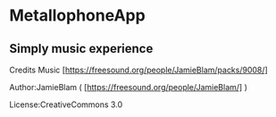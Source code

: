 # MetallophoneApp

## Simply music experience

Credits
Music [https://freesound.org/people/JamieBlam/packs/9008/]

Author:JamieBlam ( [https://freesound.org/people/JamieBlam/] )

License:CreativeCommons 3.0
